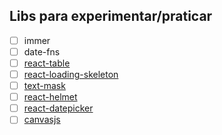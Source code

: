 
## Libs para experimentar/praticar

- [ ] immer
- [ ] date-fns
- [ ] [react-table](https://github.com/tannerlinsley/react-table/blob/master/examples/basic/src/App.js)
- [ ] [react-loading-skeleton](https://github.com/dvtng/react-loading-skeleton)
- [ ] [text-mask](https://github.com/text-mask/text-mask)
- [ ] [react-helmet](https://github.com/nfl/react-helmet)
- [ ] [react-datepicker](https://github.com/Hacker0x01/react-datepicker/)
- [ ] [canvasjs](https://canvasjs.com/)
